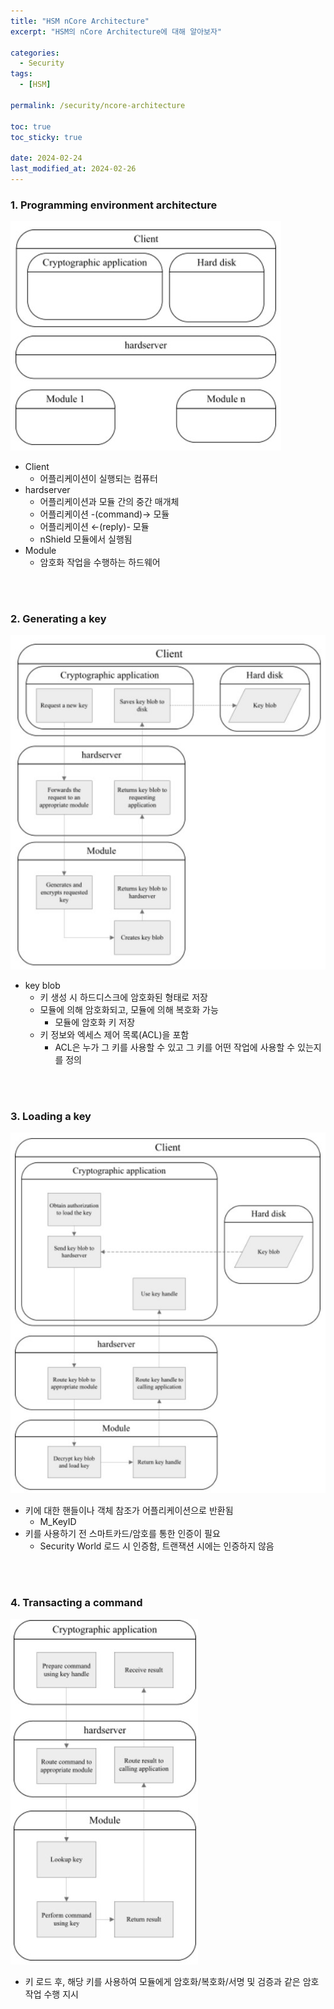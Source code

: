 ```yaml
---
title: "HSM nCore Architecture"
excerpt: "HSM의 nCore Architecture에 대해 알아보자"

categories:
  - Security
tags:
  - [HSM]

permalink: /security/ncore-architecture

toc: true
toc_sticky: true

date: 2024-02-24
last_modified_at: 2024-02-26
---
```


### 1. Programming environment architecture
![programing-environment-architecture](../assets/images/posts-img/ncore-programing-environment-architecture.jpg)
- Client
  - 어플리케이션이 실행되는 컴퓨터
- hardserver
  - 어플리케이션과 모듈 간의 중간 매개체
  - 어플리케이션 -(command)→ 모듈
  - 어플리케이션 ←(reply)- 모듈
  - nShield 모듈에서 실행됨
- Module
  - 암호화 작업을 수행하는 하드웨어

<br>
<br>

### 2. Generating a key
![generate-key](../assets/images/posts-img/ncore-generate-key.jpg)
- key blob
  - 키 생성 시 하드디스크에 암호화된 형태로 저장
  - 모듈에 의해 암호화되고, 모듈에 의해 복호화 가능
    - 모듈에 암호화 키 저장
  - 키 정보와 엑세스 제어 목록(ACL)을 포함
    - ACL은 누가 그 키를 사용할 수 있고 그 키를 어떤 작업에 사용할 수 있는지를 정의

<br>
<br>

### 3. Loading a key
![load-key](../assets/images/posts-img/ncore-load-key.jpg)
- 키에 대한 핸들이나 객체 참조가 어플리케이션으로 반환됨
  - M_KeyID
- 키를 사용하기 전 스마트카드/암호를 통한 인증이 필요
  - Security World 로드 시 인증함, 트랜잭션 시에는 인증하지 않음

<br>
<br>

### 4. Transacting a command
![transact-command](../assets/images/posts-img/ncore-transact-command.jpg)
- 키 로드 후, 해당 키를 사용하여 모듈에게 암호화/복호화/서명 및 검증과 같은 암호 작업 수행 지시
